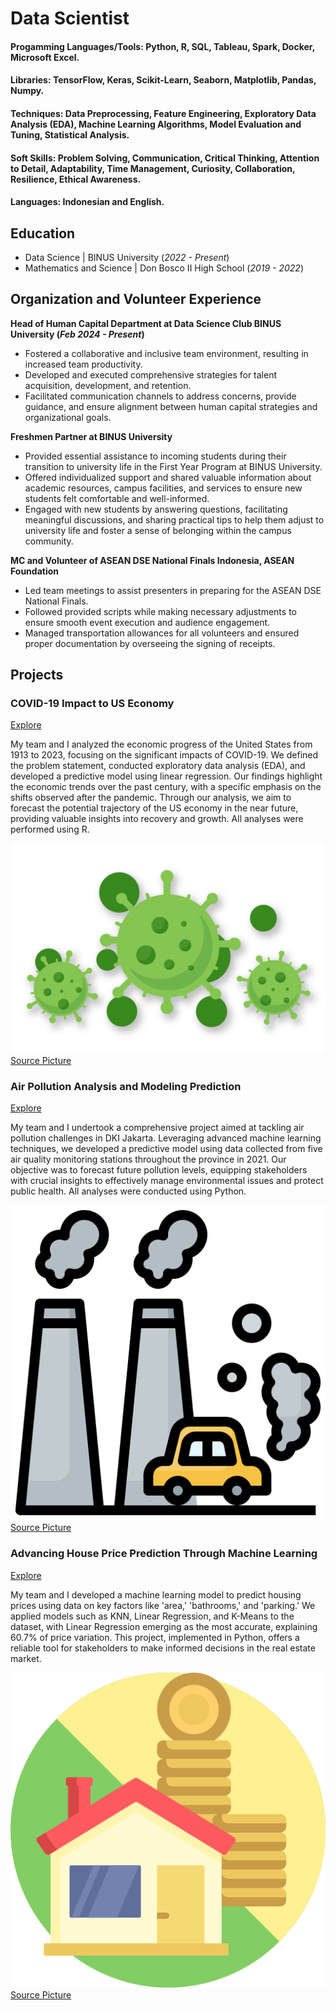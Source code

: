 # Data Scientist
#### Progamming Languages/Tools:  Python, R, SQL, Tableau, Spark, Docker, Microsoft Excel. 
#### Libraries: TensorFlow, Keras, Scikit-Learn, Seaborn, Matplotlib, Pandas, Numpy. 
#### Techniques: Data Preprocessing, Feature Engineering, Exploratory Data Analysis (EDA), Machine Learning Algorithms, Model Evaluation and Tuning, Statistical Analysis.
#### Soft Skills: Problem Solving, Communication, Critical Thinking, Attention to Detail, Adaptability, Time Management, Curiosity, Collaboration, Resilience, Ethical Awareness.
#### Languages: Indonesian and English.

## Education
- Data Science | BINUS University (_2022 - Present_)
- Mathematics and Science | Don Bosco II High School (_2019 - 2022_)
  
## Organization and Volunteer Experience
**Head of Human Capital Department at Data Science Club BINUS University (_Feb 2024 - Present_)**
- Fostered a collaborative and inclusive team environment, resulting in increased team productivity.
- Developed and executed comprehensive strategies for talent acquisition, development, and retention.
- Facilitated communication channels to address concerns, provide guidance, and ensure alignment between human capital strategies and organizational goals.

**Freshmen Partner at BINUS University**
- Provided essential assistance to incoming students during their transition to university life in the First Year Program at BINUS University.
- Offered individualized support and shared valuable information about academic resources, campus facilities, and services to ensure new students felt comfortable and well-informed.
- Engaged with new students by answering questions, facilitating meaningful discussions, and sharing practical tips to help them adjust to university life and foster a sense of belonging within the campus community.

**MC and Volunteer of ASEAN DSE National Finals Indonesia, ASEAN Foundation**
- Led team meetings to assist presenters in preparing for the ASEAN DSE National Finals.
- Followed provided scripts while making necessary adjustments to ensure smooth event execution and audience engagement.
- Managed transportation allowances for all volunteers and ensured proper documentation by overseeing the signing of receipts.

## Projects
### COVID-19 Impact to US Economy
[Explore](link)

My team and I analyzed the economic progress of the United States from 1913 to 2023, focusing on the significant impacts of COVID-19. We defined the problem statement, conducted exploratory data analysis (EDA), and developed a predictive model using linear regression. Our findings highlight the economic trends over the past century, with a specific emphasis on the shifts observed after the pandemic. Through our analysis, we aim to forecast the potential trajectory of the US economy in the near future, providing valuable insights into recovery and growth. All analyses were performed using R.

![Pic 1](./covid-19.png)
[Source Picture](https://www.simbhq.org/sbfc/covid-19-information/)

### Air Pollution Analysis and Modeling Prediction
[Explore](https://github.com/kimikayz/projects/tree/main/Artificial%20Intelligence%20Project)

My team and I undertook a comprehensive project aimed at tackling air pollution challenges in DKI Jakarta. Leveraging advanced machine learning techniques, we developed a predictive model using data collected from five air quality monitoring stations throughout the province in 2021. Our objective was to forecast future pollution levels, equipping stakeholders with crucial insights to effectively manage environmental issues and protect public health. All analyses were conducted using Python.

![Pic 2](./air-pollution.png)
[Source Picture](https://www.freepik.com/icon/air-pollution_3432056)

### Advancing House Price Prediction Through Machine Learning
[Explore](https://github.com/kimikayz/projects/tree/main/Machine%20Learning%20Project)

My team and I developed a machine learning model to predict housing prices using data on key factors like 'area,' 'bathrooms,' and 'parking.' We applied models such as KNN, Linear Regression, and K-Means to the dataset, with Linear Regression emerging as the most accurate, explaining 60.7% of price variation. This project, implemented in Python, offers a reliable tool for stakeholders to make informed decisions in the real estate market.

![Pic 3](./house-price.png)
[Source Picture](https://www.flaticon.com/free-icon/house-price_1044298)


